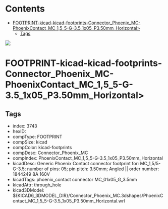 



Contents
========

* [FOOTPRINT-kicad-kicad-footprints-Connector_Phoenix_MC-PhoenixContact_MC_1,5_5-G-3.5_1x05_P3.50mm_Horizontal>](#footprint-kicad-kicad-footprints-connector_phoenix_mc-phoenixcontact_mc_15_5-g-35_1x05_p350mm_horizontal)
	* [Tags](#tags)
  
![][im]
# FOOTPRINT-kicad-kicad-footprints-Connector_Phoenix_MC-PhoenixContact_MC_1,5_5-G-3.5_1x05_P3.50mm_Horizontal>

## Tags

- index: 3743
- hexID: 
- oompType: FOOTPRINT
- oompSize: kicad
- oompColor: kicad-footprints
- oompDesc: Connector_Phoenix_MC
- oompIndex: PhoenixContact_MC_1,5_5-G-3.5_1x05_P3.50mm_Horizontal
- kicadDesc: Generic Phoenix Contact connector footprint for: MC_1,5/5-G-3.5; number of pins: 05; pin pitch: 3.50mm; Angled || order number: 1844249 8A 160V
- kicadTags: phoenix_contact connector MC_01x05_G_3.5mm
- kicadAttr: through_hole
- kicad3DModel: ${KICAD6_3DMODEL_DIR}/Connector_Phoenix_MC.3dshapes/PhoenixContact_MC_1,5_5-G-3.5_1x05_P3.50mm_Horizontal.wrl



[im]: image.png

